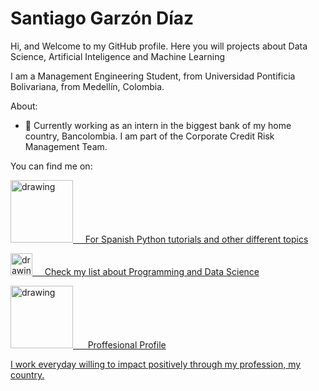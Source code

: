 <!--
**SantiGarzonD/SantiGarzonD** is a ✨ _special_ ✨ repository because its `README.md` (this file) appears on your GitHub profile.

Here are some ideas to get you started:

- 🔭 I’m currently working on ...
- 🌱 I’m currently learning ...
- 👯 I’m looking to collaborate on ...
- 🤔 I’m looking for help with ...
- 💬 Ask me about ...
- 📫 How to reach me: ...
- 😄 Pronouns: ...
- ⚡ Fun fact: ...
-->
# Santiago Garzón Díaz
Hi, and Welcome to my GitHub profile. Here you will projects about Data Science, Artificial Inteligence and Machine Learning

I am a Management Engineering Student, from Universidad Pontificia Bolivariana, from Medellín, Colombia.

About:

- 🔭 Currently working as an intern in the biggest bank of my home country, Bancolombia. I am part of the Corporate Credit Risk Management Team.

You can find me on: 

<a href="https://www.youtube.com/channel/UCg65FeOoXeVNY1ScRPEXfWg"><img src="https://res.cloudinary.com/importdata/image/upload/v1595012354/yt_logo_jjgys4.png" alt="drawing" width="100"/>&nbsp;&nbsp;&nbsp;&nbsp; For Spanish Python tutorials and other different topics

<a href="https://medium.com/@santigarzon58"><img src="https://res.cloudinary.com/importdata/image/upload/v1595012354/medium_mono_hoz0z5.png" alt="drawing" width="35"/>&nbsp;&nbsp;&nbsp;&nbsp; Check my list about Programming and Data Science

<a href="https://www.linkedin.com/in/santiago-garzon-diaz/"><img src="https://res.cloudinary.com/importdata/image/upload/v1595012354/linkedin_t9qiwy.png" alt="drawing" width="100"/> &nbsp;&nbsp;&nbsp;&nbsp; Proffesional Profile


I work everyday willing to impact positively through my profession, my country.
